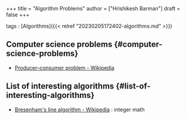 +++
title = "Algorithm Problems"
author = ["Hrishikesh Barman"]
draft = false
+++

tags
: [Algorithms]({{< relref "20230205172402-algorithms.md" >}})


## Computer science problems {#computer-science-problems}

-   [Producer–consumer problem - Wikipedia](https://en.wikipedia.org/wiki/Producer%E2%80%93consumer_problem)


## List of interesting algorithms {#list-of-interesting-algorithms}

-   [Bresenham's line algorithm - Wikipedia](https://en.wikipedia.org/wiki/Bresenham%27s_line_algorithm) : integer math
